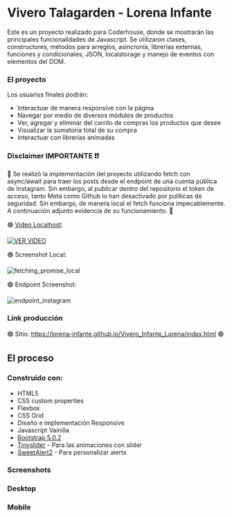 # Vivero Talagarden - Lorena Infante

Este es un proyecto realizado para Coderhouse, donde se mostrarán las principales funcionalidades de Javascript. Se utilizaron clases, constructores, métodos para arreglos, asincronía, librerías externas, funciones y condicionales, JSON, localstorage y manejo de eventos con elementos del DOM. 

### El proyecto

Los usuarios finales podrán:

- Interactuar de manera responsive con la página
- Navegar por medio de diversos módulos de productos
- Ver, agregar y eliminar del carrito de compras los productos que desee
- Visualizar la sumatoria total de su compra
- Interactuar con librerías animadas

### Disclaimer IMPORTANTE ❗❗
🔴 Se realizó la implementación del proyecto utilizando fetch con async/await para traer los posts desde el endpoint de una cuenta pública de Instagram. Sin embargo, al publicar dentro del repositorio el token de acceso, tanto Meta como Github lo han desactivado por políticas de seguridad. Sin embargo, de manera local el fetch funciona impecablemente. A continuación adjunto evidencia de su funcionamiento. 🔴


🟢 [Video Localhost](https://drive.google.com/file/d/1gOwV8GuYgPO6RXq6AwAvxNt6Njeio4Wc/view?usp=drive_link): 

[![VER VIDEO](https://github.com/lorena-infante/Vivero_Infante_Lorena/assets/53655322/47a9a40b-15e5-4f0b-9d1c-adcc96009e63)](https://drive.google.com/file/d/1gOwV8GuYgPO6RXq6AwAvxNt6Njeio4Wc/view?usp=drive_link![fetching_promise_local](https://github.com/lorena-infante/Vivero_Infante_Lorena/assets/53655322/78903ea8-0723-4c21-87f1-77b79b1c1497)
)


🟢 Screenshot Local:

![fetching_promise_local](https://github.com/lorena-infante/Vivero_Infante_Lorena/assets/53655322/f4aafee8-2ac3-4818-8f07-ba8367921ded)


🟢 Endpoint Screenshot:

![endpoint_instagram](https://github.com/lorena-infante/Vivero_Infante_Lorena/assets/53655322/f68888c8-7e5d-4df1-a4ea-aa26c778367e)

### Link producción

🟢 Sitio: https://lorena-infante.github.io/Vivero_Infante_Lorena/index.html 🟢

## El proceso

### Construído con:

- HTML5
- CSS custom properties
- Flexbox
- CSS Grid
- Diseño e implementación Responsive
- Javascript Vainilla
- [Bootstrap 5.0.2 ](https://getbootstrap.com/docs/5.0/getting-started/introduction/)
- [Tinyslider](https://github.com/ganlanyuan/tiny-slider) - Para las animaciones con slider
- [SweetAlert2](https://sweetalert2.github.io/) - Para personalizar alerts


### Screenshots

### Desktop

### Mobile


